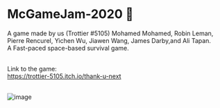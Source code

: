 # McGameJam-2020 :rocket:
A game made by us (Trottier #5105) Mohamed Mohamed,  Robin Leman, Pierre Rencurel, Yichen Wu, Jiawen Wang, James Darby,and Ali Tapan. <br/>
A Fast-paced space-based survival game.<br/><br>

Link to the game:<br>
https://trottier-5105.itch.io/thank-u-next<br/><br>

![image](https://github.com/user-attachments/assets/1930c1dc-5d80-4aba-8da4-32c6b8b0a455)
